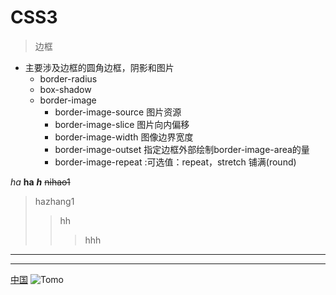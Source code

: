 # CSS3
> 边框
- 主要涉及边框的圆角边框，阴影和图片
    -  border-radius
    -  box-shadow
    -  border-image
        * border-image-source 图片资源
        * border-image-slice 图片向内偏移
        * border-image-width 图像边界宽度
        * border-image-outset 指定边框外部绘制border-image-area的量
        * border-image-repeat :可选值：repeat，stretch 铺满(round)

*ha*
 **ha**
 ***h***
 ~~nihao1~~
 >hazhang1
 >>hh
 >>>hhh
 ---
 ***
 [中国](http:baidu.com)
 ![Tomo](/boy.jpg,)
